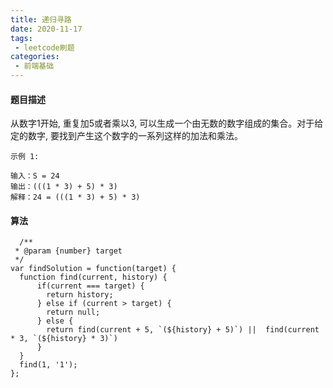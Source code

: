 ```yaml
---
title: 递归寻路
date: 2020-11-17
tags:
 - leetcode刷题
categories:
 - 前端基础
---
```

#### 题目描述

从数字1开始, 重复加5或者乘以3, 可以生成一个由无数的数字组成的集合。对于给定的数字, 要找到产生这个数字的一系列这样的加法和乘法。


    示例 1:

    输入：S = 24
    输出：(((1 * 3) + 5) * 3)
    解释：24 = (((1 * 3) + 5) * 3)

#### 算法

```
  /**
 * @param {number} target
 */
var findSolution = function(target) {
  function find(current, history) {
      if(current === target) {
        return history;
      } else if (current > target) {
        return null;
      } else {
        return find(current + 5, `(${history} + 5)`) ||  find(current * 3, `(${history} * 3)`) 
      }
  }
  find(1, '1');
};
```
